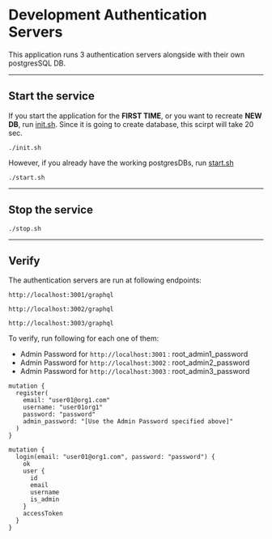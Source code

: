 
# Development Authentication Servers

This application runs 3 authentication servers alongside with their own postgresSQL DB.

***

## Start the service

If you start the application for the **FIRST TIME**, or you want to recreate **NEW DB**, run [init.sh](init.sh). Since it is going to create database, this scirpt will take 20 sec.

```shell script
./init.sh
```

However, if you already have the working postgresDBs, run [start.sh](start.sh)

```shell script
./start.sh
```

***

## Stop the service

```shell script
./stop.sh
```

***

## Verify

The authentication servers are run at following endpoints:

```shell script
http://localhost:3001/graphql
```

```shell script
http://localhost:3002/graphql
```

```shell script
http://localhost:3003/graphql
```

To verify, run following for each one of them:

- Admin Password for `http://localhost:3001` : root_admin1_password
- Admin Password for `http://localhost:3002` : root_admin2_password
- Admin Password for `http://localhost:3003` : root_admin3_password

```shell script
mutation {
  register(
    email: "user01@org1.com"
    username: "user01org1"
    password: "password"
    admin_password: "[Use the Admin Password specified above]"
  )
}
```

```shell script
mutation {
  login(email: "user01@org1.com", password: "password") {
    ok
    user {
      id
      email
      username
      is_admin
    }
    accessToken
  }
}
```
